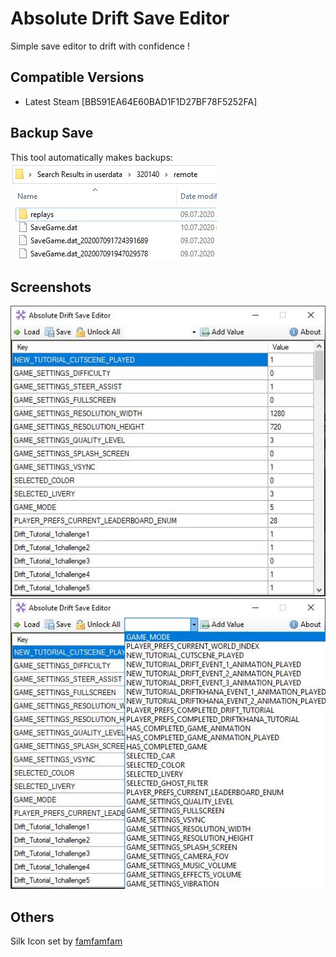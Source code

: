 ﻿# Absolute Drift Save Editor
Simple save editor to drift with confidence !
## Compatible Versions
- Latest Steam [BB591EA64E60BAD1F1D27BF78F5252FA]
## Backup Save
This tool automatically makes backups:  
![ScreenShot1](Screenshots/Backups.JPG)
## Screenshots
![ScreenShot1](Screenshots/Main.JPG)
![ScreenShot2](Screenshots/List.JPG)
## Others
Silk Icon set by [famfamfam](http://www.famfamfam.com/)